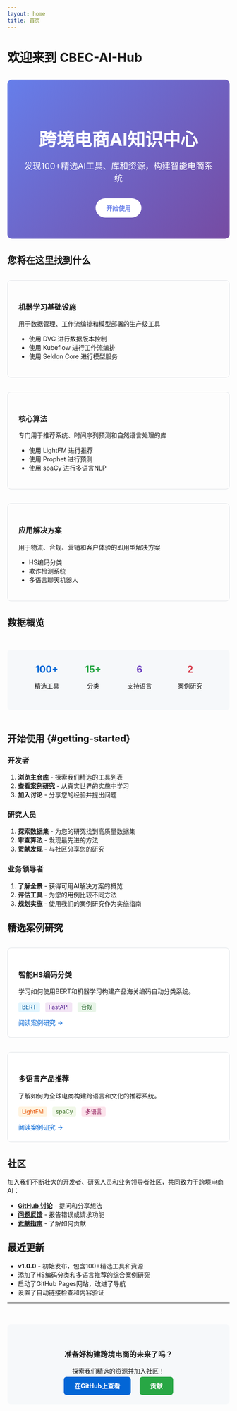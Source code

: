 ```yaml
---
layout: home
title: 首页
---
```


# 欢迎来到 CBEC-AI-Hub 

<div class="hero-section" style="background: linear-gradient(135deg, #667eea 0%, #764ba2 100%); color: white; padding: 3rem 2rem; border-radius: 10px; text-align: center; margin: 2rem 0;">
  <h1 style="font-size: 2.5rem; margin-bottom: 1rem;">跨境电商AI知识中心</h1>
  <p style="font-size: 1.2rem; margin-bottom: 2rem;">发现100+精选AI工具、库和资源，构建智能电商系统</p>
  <a href="#getting-started" style="background: white; color: #667eea; padding: 12px 24px; border-radius: 25px; text-decoration: none; font-weight: bold; display: inline-block;">开始使用</a>
</div>

##  您将在这里找到什么

<div style="display: grid; grid-template-columns: repeat(auto-fit, minmax(300px, 1fr)); gap: 2rem; margin: 2rem 0;">
  
  <div style="border: 1px solid #e1e4e8; border-radius: 8px; padding: 1.5rem;">
    <h3> 机器学习基础设施</h3>
    <p>用于数据管理、工作流编排和模型部署的生产级工具</p>
    <ul>
      <li>使用 DVC 进行数据版本控制</li>
      <li>使用 Kubeflow 进行工作流编排</li>
      <li>使用 Seldon Core 进行模型服务</li>
    </ul>
  </div>

  <div style="border: 1px solid #e1e4e8; border-radius: 8px; padding: 1.5rem;">
    <h3> 核心算法</h3>
    <p>专门用于推荐系统、时间序列预测和自然语言处理的库</p>
    <ul>
      <li>使用 LightFM 进行推荐</li>
      <li>使用 Prophet 进行预测</li>
      <li>使用 spaCy 进行多语言NLP</li>
    </ul>
  </div>

  <div style="border: 1px solid #e1e4e8; border-radius: 8px; padding: 1.5rem;">
    <h3> 应用解决方案</h3>
    <p>用于物流、合规、营销和客户体验的即用型解决方案</p>
    <ul>
      <li>HS编码分类</li>
      <li>欺诈检测系统</li>
      <li>多语言聊天机器人</li>
    </ul>
  </div>

</div>

##  数据概览

<div style="display: flex; justify-content: space-around; text-align: center; margin: 3rem 0; padding: 2rem; background: #f6f8fa; border-radius: 8px;">
  <div>
    <h2 style="color: #0366d6; margin: 0;">100+</h2>
    <p>精选工具</p>
  </div>
  <div>
    <h2 style="color: #28a745; margin: 0;">15+</h2>
    <p>分类</p>
  </div>
  <div>
    <h2 style="color: #6f42c1; margin: 0;">6</h2>
    <p>支持语言</p>
  </div>
  <div>
    <h2 style="color: #d73a49; margin: 0;">2</h2>
    <p>案例研究</p>
  </div>
</div>

##  开始使用 {#getting-started}

### 开发者
1. **浏览[主仓库](https://github.com/kangise/CBEC-AI-Hub)** - 探索我们精选的工具列表
2. **查看[案例研究](/case-studies/)** - 从真实世界的实施中学习
3. **加入讨论** - 分享您的经验并提出问题

### 研究人员
1. **探索数据集** - 为您的研究找到高质量数据集
2. **审查算法** - 发现最先进的方法
3. **贡献发现** - 与社区分享您的研究

### 业务领导者
1. **了解全景** - 获得可用AI解决方案的概览
2. **评估工具** - 为您的用例比较不同方法
3. **规划实施** - 使用我们的案例研究作为实施指南

##  精选案例研究

<div style="display: grid; grid-template-columns: repeat(auto-fit, minmax(400px, 1fr)); gap: 2rem; margin: 2rem 0;">
  
  <div style="border: 1px solid #e1e4e8; border-radius: 8px; padding: 1.5rem; background: white;">
    <h3> 智能HS编码分类</h3>
    <p>学习如何使用BERT和机器学习构建产品海关编码自动分类系统。</p>
    <div style="margin: 1rem 0;">
      <span style="background: #e1f5fe; color: #01579b; padding: 4px 8px; border-radius: 4px; font-size: 0.8rem; margin-right: 0.5rem;">BERT</span>
      <span style="background: #f3e5f5; color: #4a148c; padding: 4px 8px; border-radius: 4px; font-size: 0.8rem; margin-right: 0.5rem;">FastAPI</span>
      <span style="background: #e8f5e8; color: #1b5e20; padding: 4px 8px; border-radius: 4px; font-size: 0.8rem;">合规</span>
    </div>
    <a href="/case-studies/hs-code-classification/" style="color: #0366d6; text-decoration: none;">阅读案例研究 →</a>
  </div>

  <div style="border: 1px solid #e1e4e8; border-radius: 8px; padding: 1.5rem; background: white;">
    <h3> 多语言产品推荐</h3>
    <p>了解如何为全球电商构建跨语言和文化的推荐系统。</p>
    <div style="margin: 1rem 0;">
      <span style="background: #fff3e0; color: #e65100; padding: 4px 8px; border-radius: 4px; font-size: 0.8rem; margin-right: 0.5rem;">LightFM</span>
      <span style="background: #f1f8e9; color: #33691e; padding: 4px 8px; border-radius: 4px; font-size: 0.8rem; margin-right: 0.5rem;">spaCy</span>
      <span style="background: #fce4ec; color: #880e4f; padding: 4px 8px; border-radius: 4px; font-size: 0.8rem;">多语言</span>
    </div>
    <a href="/case-studies/multilingual-recommendation/" style="color: #0366d6; text-decoration: none;">阅读案例研究 →</a>
  </div>

</div>

##  社区

加入我们不断壮大的开发者、研究人员和业务领导者社区，共同致力于跨境电商AI：

- **[GitHub 讨论](https://github.com/kangise/CBEC-AI-Hub/discussions)** - 提问和分享想法
- **[问题反馈](https://github.com/kangise/CBEC-AI-Hub/issues)** - 报告错误或请求功能
- **[贡献指南](/contributing/)** - 了解如何贡献

##  最近更新

- **v1.0.0** - 初始发布，包含100+精选工具和资源
- 添加了HS编码分类和多语言推荐的综合案例研究
- 启动了GitHub Pages网站，改进了导航
- 设置了自动链接检查和内容验证

---

<div style="text-align: center; margin: 3rem 0; padding: 2rem; background: #f6f8fa; border-radius: 8px;">
  <h3>准备好构建跨境电商的未来了吗？</h3>
  <p>探索我们精选的资源并加入社区！</p>
  <a href="https://github.com/kangise/CBEC-AI-Hub" style="background: #0366d6; color: white; padding: 12px 24px; border-radius: 6px; text-decoration: none; font-weight: bold; margin: 0 0.5rem;">在GitHub上查看</a>
  <a href="/contributing/" style="background: #28a745; color: white; padding: 12px 24px; border-radius: 6px; text-decoration: none; font-weight: bold; margin: 0 0.5rem;">贡献</a>
</div>
